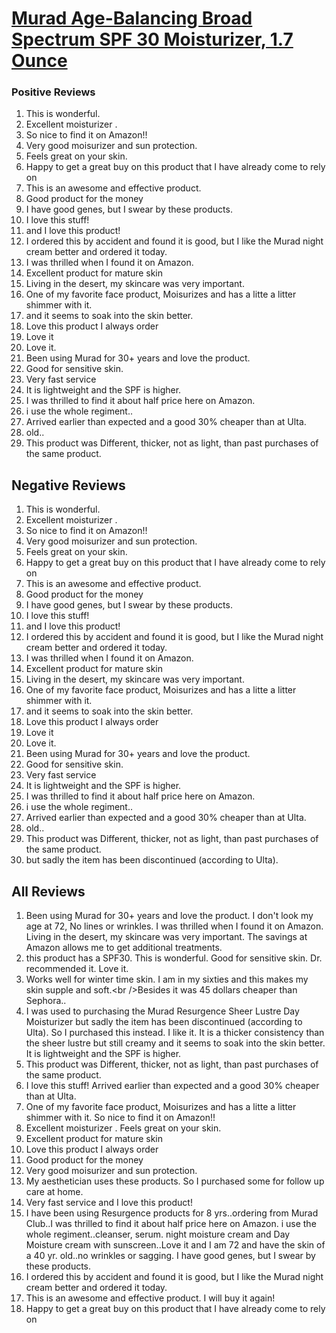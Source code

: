# [Murad Age-Balancing Broad Spectrum SPF 30 Moisturizer, 1.7 Ounce](https://products.checkmycream.com/products/Murad-Age-Balancing-Broad-Spectrum-SPF-30-Moisturizer-1.7-Ounce.html)

### Positive Reviews

<ol>
      <li>This is wonderful.</li>
      <li>Excellent moisturizer .</li>
      <li>So nice to find it on Amazon!!</li>
      <li>Very good moisurizer and sun protection.</li>
      <li>Feels great on your skin.</li>
      <li>Happy to get a great buy on this product that I have already come to rely on</li>
      <li>This is an awesome and effective product.</li>
      <li>Good product for the money</li>
      <li>I have good genes, but I swear by these products.</li>
      <li>I love this stuff!</li>
      <li>and I love this product!</li>
      <li>I ordered this by accident and found it is good, but I like the Murad night  cream better and ordered it today.</li>
      <li>I was thrilled when I found it on Amazon.</li>
      <li>Excellent product for mature skin</li>
      <li>Living in the desert, my skincare was very important.</li>
      <li>One of my favorite face product, Moisurizes and has a litte a litter shimmer with it.</li>
      <li>and it seems to soak into the skin better.</li>
      <li>Love this product I always order</li>
      <li>Love it</li>
      <li>Love it.</li>
      <li>Been using Murad for 30+ years and love the product.</li>
      <li>Good for sensitive skin.</li>
      <li>Very fast service</li>
      <li>It is lightweight and the SPF is higher.</li>
      <li>I was thrilled to find it about half price here on Amazon.  </li>
      <li>i use the whole regiment..</li>
      <li>Arrived earlier than expected and a good 30% cheaper than at Ulta.</li>
      <li>old..</li>
      <li>This product was Different, thicker, not as light, than past purchases of the same product.</li>
</ol>


<h2>Negative Reviews</h2>
<ol>
<li> This is wonderful.</li>
<li> Excellent moisturizer .</li>
<li> So nice to find it on Amazon!!</li>
<li> Very good moisurizer and sun protection.</li>
<li> Feels great on your skin.</li>
<li> Happy to get a great buy on this product that I have already come to rely on</li>
<li> This is an awesome and effective product.</li>
<li> Good product for the money</li>
<li> I have good genes, but I swear by these products.</li>
<li> I love this stuff!</li>
<li> and I love this product!</li>
<li> I ordered this by accident and found it is good, but I like the Murad night  cream better and ordered it today.</li>
<li> I was thrilled when I found it on Amazon.</li>
<li> Excellent product for mature skin</li>
<li> Living in the desert, my skincare was very important.</li>
<li> One of my favorite face product, Moisurizes and has a litte a litter shimmer with it.</li>
<li> and it seems to soak into the skin better.</li>
<li> Love this product I always order</li>
<li> Love it</li>
<li> Love it.</li>
<li> Been using Murad for 30+ years and love the product.</li>
<li> Good for sensitive skin.</li>
<li> Very fast service</li>
<li> It is lightweight and the SPF is higher.</li>
<li> I was thrilled to find it about half price here on Amazon.  </li>
<li> i use the whole regiment..</li>
<li> Arrived earlier than expected and a good 30% cheaper than at Ulta.</li>
<li> old..</li>
<li> This product was Different, thicker, not as light, than past purchases of the same product.</li>
<li> but sadly the item has been discontinued (according to Ulta).</li>
</ol>

<h2>All Reviews</h2>

<ol>
    <li> Been using Murad for 30+ years and love the product. I don&#x27;t look my age at 72, No lines or wrinkles. I was thrilled when I found it on Amazon. Living in the desert, my skincare was very important. The savings at Amazon allows me to get additional treatments.</li>
    <li> this product has a SPF30. This is wonderful. Good for sensitive skin. Dr. recommended it. Love it.</li>
    <li> Works well for winter time skin. I am in my sixties and this makes my skin supple and soft.&lt;br /&gt;Besides it was 45 dollars cheaper than Sephora..</li>
    <li> I was used to purchasing the Murad Resurgence  Sheer Lustre Day Moisturizer but sadly the item has been discontinued (according to Ulta). So I purchased this instead. I like it. It is a thicker consistency than the sheer lustre but still creamy and it seems to soak into the skin better. It is lightweight and the SPF is higher.</li>
    <li> This product was Different, thicker, not as light, than past purchases of the same product.</li>
    <li> I love this stuff! Arrived earlier than expected and a good 30% cheaper than at Ulta.</li>
    <li> One of my favorite face product, Moisurizes and has a litte a litter shimmer with it. So nice to find it on Amazon!!</li>
    <li> Excellent moisturizer . Feels great on your skin.</li>
    <li> Excellent product for mature skin</li>
    <li> Love this product I always order</li>
    <li> Good product for the money</li>
    <li> Very good moisurizer and sun protection.</li>
    <li> My aesthetician uses these products. So I purchased some for follow up care at home.</li>
    <li> Very fast service and I love this product!</li>
    <li> I have been using Resurgence products for 8 yrs..ordering from Murad Club..I was thrilled to find it about half price here on Amazon.  i use the whole regiment..cleanser, serum. night moisture cream and Day Moisture cream with sunscreen..Love it and I am 72 and have the skin of a 40 yr. old..no wrinkles or sagging. I have good genes, but I swear by these products.</li>
    <li> I ordered this by accident and found it is good, but I like the Murad night  cream better and ordered it today.</li>
    <li> This is an awesome and effective product. I will buy it again!</li>
    <li> Happy to get a great buy on this product that I have already come to rely on</li>
</ol>




